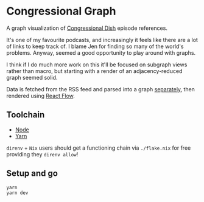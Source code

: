 # Congressional Graph

A graph visualization of [Congressional Dish](https://congressionaldish.com) episode references.

It's one of my favourite podcasts, and increasingly it feels like there are a lot of links to keep track of. I blame Jen for finding so many of the world's problems. Anyway, seemed a good opportunity to play around with graphs.

I think if I do much more work on this it'll be focused on subgraph views rather than macro, but starting with a render of an adjacency-reduced graph seemed solid.

Data is fetched from the RSS feed and parsed into a graph [separately](https://github.com/mjvmroz/dish-scraper), then rendered using [React Flow](https://reactflow.dev/).

## Toolchain

- [Node](https://nodejs.org/en/)
- [Yarn](https://yarnpkg.com/)

`direnv` + `Nix` users should get a functioning chain via `./flake.nix` for free providing they `direnv allow`!

## Setup and go

```bash
yarn
yarn dev
```
